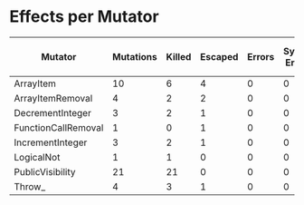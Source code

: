 # Effects per Mutator

| Mutator             | Mutations | Killed | Escaped | Errors | Syntax Errors | Timed Out | Skipped | Ignored | MSI (%s) | Covered MSI (%s) |
| ------------------- | --------- | ------ | ------- | ------ | ------------- | --------- | ------- | ------- | -------- | ---------------- |
| ArrayItem           |        10 |      6 |       4 |      0 |             0 |         0 |       0 |       0 |    60.00 |            60.00 |
| ArrayItemRemoval    |         4 |      2 |       2 |      0 |             0 |         0 |       0 |       0 |    50.00 |            50.00 |
| DecrementInteger    |         3 |      2 |       1 |      0 |             0 |         0 |       0 |       0 |    66.67 |            66.67 |
| FunctionCallRemoval |         1 |      0 |       1 |      0 |             0 |         0 |       0 |       0 |     0.00 |             0.00 |
| IncrementInteger    |         3 |      2 |       1 |      0 |             0 |         0 |       0 |       0 |    66.67 |            66.67 |
| LogicalNot          |         1 |      1 |       0 |      0 |             0 |         0 |       0 |       0 |   100.00 |           100.00 |
| PublicVisibility    |        21 |     21 |       0 |      0 |             0 |         0 |       0 |       0 |   100.00 |           100.00 |
| Throw_              |         4 |      3 |       1 |      0 |             0 |         0 |       0 |       0 |    75.00 |            75.00 |
